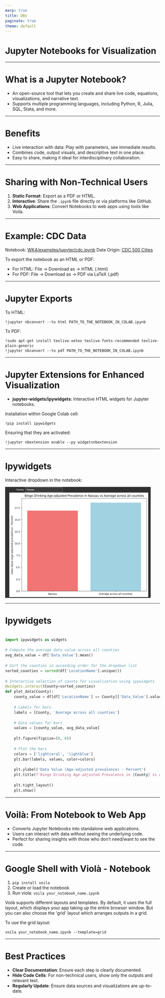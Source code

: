 ```yaml
---
marp: true
title: DBs
paginate: true
theme: default
---
```



# Jupyter Notebooks for Visualization

---

# What is a Jupyter Notebook?

* An open-source tool that lets you create and share live code, equations, visualizations, and narrative text.
* Supports multiple programming languages, including Python, R, Julia, SQL, Stata, and more.

---

# Benefits 

* Live interaction with data: Play with parameters, see immediate results.
* Combines code, output visuals, and descriptive text in one place.
* Easy to share, making it ideal for interdisciplinary collaboration.

---

# Sharing with Non-Technical Users

1. **Static Format**: Export as a PDF or HTML.
2. **Interactive**: Share the `.ipynb` file directly or via platforms like GitHub.
3. **Web Applications**: Convert Notebooks to web apps using tools like Voilà.

---

# Example: CDC Data 

Notebook: [WK4/examples/jupyter/cdc.ipynb](WK4/examples/jupyter/cdc.ipynb)
Data Origin: [CDC 500 Cities](https://data.cdc.gov/500-Cities-Places/PLACES-Local-Data-for-Better-Health-County-Data-20/swc5-untb)

To export the notebook as an HTML or PDF:

- For HTML: File -> Download as -> HTML (.html)
- For PDF: File -> Download as -> PDF via LaTeX (.pdf)

---

# Jupyter Exports

To HTML: 

```shell
!jupyter nbconvert --to html PATH_TO_THE_NOTEBOOK_IN_COLAB.ipynb
```

To PDF: 

```shell
!sudo apt-get install texlive-xetex texlive-fonts-recommended texlive-plain-generic
!jupyter nbconvert --to pdf PATH_TO_THE_NOTEBOOK_IN_COLAB.ipynb
```

---

# Jupyter Extensions for Enhanced Visualization

* **jupyter-widgets/ipywidgets**: Interactive HTML widgets for Jupyter notebooks.

Installation within Google Colab cell:

```shell
!pip install ipywidgets
```

Ensuring that they are activated:

```shell
!jupyter nbextension enable --py widgetsnbextension
```

---

# Ipywidgets 

Interactive dropdown in the notebook:

![Ipywidget Example](../../WK4/slides/images/jupyter_ipywidgetsdropdown.png)


---

# Ipywidgets 

```python

import ipywidgets as widgets

# Compute the average data value across all counties
avg_data_value = df['Data_Value'].mean()

# Sort the counties in ascending order for the dropdown list
sorted_counties = sorted(df['LocationName'].unique())

# Interactive selection of county for visualization using ipywidgets
@widgets.interact(County=sorted_counties)
def plot_data(County):
    county_value = df[df['LocationName'] == County]['Data_Value'].values[0]
    
    # Labels for bars
    labels = [County, 'Average across all counties']
    
    # Data values for bars
    values = [county_value, avg_data_value]
    
    plt.figure(figsize=(8, 6))
    
    # Plot the bars
    colors = ['lightcoral', 'lightblue']
    plt.bar(labels, values, color=colors)
    
    plt.ylabel('Data Value (Age-adjusted prevalence) - Percent')
    plt.title(f'Binge Drinking Age-adjusted Prevalence in {County} vs Average across all counties')
    
    plt.tight_layout()
    plt.show()

```

---


# Voilà: From Notebook to Web App

* Converts Jupyter Notebooks into standalone web applications.
* Users can interact with data without seeing the underlying code.
* Perfect for sharing insights with those who don’t need/want to see the code.

---

# Google Shell with Violà - Notebook

1. `pip install voila`
2. Create or load the notebook
3. Run viola: `voila your_notebook_name.ipynb`

Voilà supports different layouts and templates. By default, it uses the full layout, which displays your app taking up the entire browser window. But you can also choose the 'grid' layout which arranges outputs in a grid.

To use the grid layout:
```shell
voila your_notebook_name.ipynb --template=grid
```

---

# Best Practices

* **Clear Documentation**: Ensure each step is clearly documented.
* **Hide Code Cells**: For non-technical users, show only the outputs and relevant text.
* **Regularly Update**: Ensure data sources and visualizations are up-to-date.


